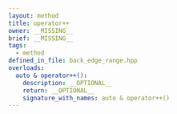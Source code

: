 ```yaml
---
layout: method
title: operator++
owner: __MISSING__
brief: __MISSING__
tags:
  - method
defined_in_file: back_edge_range.hpp
overloads:
  auto & operator++():
    description: __OPTIONAL__
    return: __OPTIONAL__
    signature_with_names: auto & operator++()
---
```

